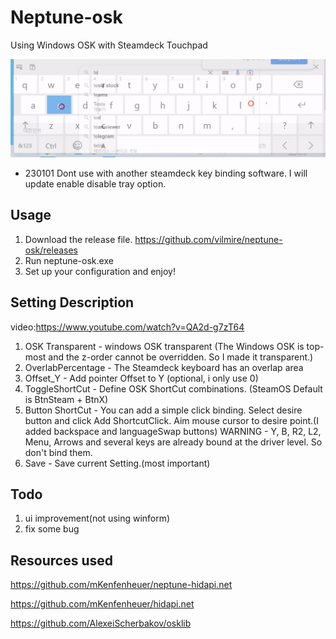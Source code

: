 # Neptune-osk
Using Windows OSK with Steamdeck Touchpad

![oskImage](/osk.png)



- 230101
Dont use with another steamdeck key binding software.
I will update enable disable tray option.



## Usage
1. Download the release file. https://github.com/vilmire/neptune-osk/releases
2. Run neptune-osk.exe
3. Set up your configuration and enjoy!

## Setting Description 
video:https://www.youtube.com/watch?v=QA2d-g7zT64

1. OSK Transparent - windows OSK transparent (The Windows OSK is top-most and the z-order cannot be overridden. So I made it transparent.)
2. OverlabPercentage - The Steamdeck keyboard has an overlap area
3. Offset_Y - Add pointer Offset to Y (optional, i only use 0)
4. ToggleShortCut - Define OSK ShortCut combinations. (SteamOS Default is BtnSteam + BtnX)
5. Button ShortCut - 
You can add a simple click binding. Select desire button and click Add ShortcutClick. Aim mouse cursor to desire point.(I added backspace and languageSwap buttons)
WARNING - Y, B, R2, L2, Menu, Arrows and several keys are already bound at the driver level. So don't bind them.
6. Save - Save current Setting.(most important)

## Todo
1. ui improvement(not using winform)
2. fix some bug


## Resources used
https://github.com/mKenfenheuer/neptune-hidapi.net

https://github.com/mKenfenheuer/hidapi.net

https://github.com/AlexeiScherbakov/osklib
